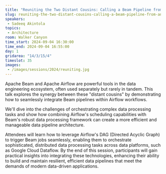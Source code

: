 ```yaml
---
title: "Reuniting the Two Distant Cousins: Calling a Beam Pipeline from an Airflow Job"
slug: reuniting-the-two-distant-cousins-calling-a-beam-pipeline-from-an-airflow-job
speakers:
 - Sadeeq Akintola
topics:
 - Architecture
room: Walker Canyon
time_start: 2024-09-04 16:30:00
time_end: 2024-09-04 16:55:00
day: 1
gridarea: "14/3/15/4"
timeslot: 35
images:
 - /images/sessions/2024/reuniting.jpg 
---
```


Apache Beam and Apache Airflow are powerful tools in the data engineering ecosystem, often used separately but rarely in tandem. This talk explores the synergy between these "distant cousins" by demonstrating how to seamlessly integrate Beam pipelines within Airflow workflows.

We'll dive into the challenges of orchestrating complex data processing tasks and show how combining Airflow's scheduling capabilities with Beam's robust data processing framework can create a more efficient and manageable data pipeline architecture. 

Attendees will learn how to leverage Airflow's DAG (Directed Acyclic Graph) to trigger Beam jobs seamlessly, enabling them to orchestrate sophisticated, distributed data processing tasks across data platforms, such as Google Cloud Dataflow. By the end of this session, participants will gain practical insights into integrating these technologies, enhancing their ability to build and maintain resilient, efficient data pipelines that meet the demands of modern data-driven applications.